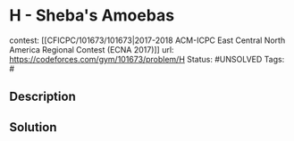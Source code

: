 # H - Sheba's Amoebas

contest: [[CFICPC/101673/101673|2017-2018 ACM-ICPC East Central North America Regional Contest (ECNA 2017)]]
url: https://codeforces.com/gym/101673/problem/H
Status: #UNSOLVED
Tags: #

## Description

## Solution

